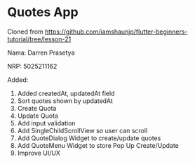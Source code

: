 # Quotes App

Cloned from https://github.com/iamshaunjp/flutter-beginners-tutorial/tree/lesson-21

Nama: Darren Prasetya

NRP: 5025211162

Added:
1. Added createdAt, updatedAt field
2. Sort quotes shown by updatedAt
3. Create Quota
4. Update Quota
5. Add input validation
6. Add SingleChildScrollView so user can scroll
7. Add QuoteDialog Widget to create/update quotes
8. Add QuoteMenu Widget to store Pop Up Create/Update
9. Improve UI/UX
